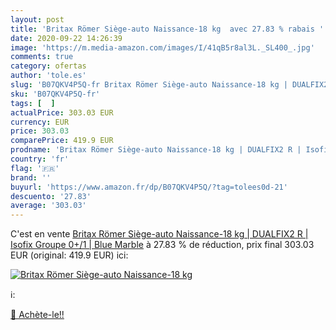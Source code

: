 ```yaml
---
layout: post
title: 'Britax Römer Siège-auto Naissance-18 kg  avec 27.83 % rabais '
date: 2020-09-22 14:26:39
image: 'https://m.media-amazon.com/images/I/41qB5r8al3L._SL400_.jpg'
comments: true
category: ofertas
author: 'tole.es'
slug: 'B07QKV4P5Q-fr Britax Römer Siège-auto Naissance-18 kg | DUALFIX2 R |...'
sku: 'B07QKV4P5Q-fr'
tags: [  ]
actualPrice: 303.03 EUR
currency: EUR
price: 303.03
comparePrice: 419.9 EUR
prodname: 'Britax Römer Siège-auto Naissance-18 kg | DUALFIX2 R | Isofix Groupe 0+/1 | Blue Marble'
country: 'fr'
flag: '🇫🇷'
brand: ''
buyurl: 'https://www.amazon.fr/dp/B07QKV4P5Q/?tag=tolees0d-21'
descuento: '27.83'
average: '303.03'
---
```


C'est en vente [Britax Römer Siège-auto Naissance-18 kg | DUALFIX2 R | Isofix Groupe 0+/1 | Blue Marble](https://www.amazon.fr/dp/B07QKV4P5Q/?tag=tolees0d-21)  à  27.83 % de réduction, prix final  303.03 EUR (original: 419.9 EUR) ici:

[![Britax Römer Siège-auto Naissance-18 kg ](https://m.media-amazon.com/images/I/41qB5r8al3L._SL400_.jpg)](https://www.amazon.fr/dp/B07QKV4P5Q/?tag=tolees0d-21)

ℹ️:


[🛒 Achète-le!!](https://www.amazon.fr/dp/B07QKV4P5Q/?tag=tolees0d-21)
